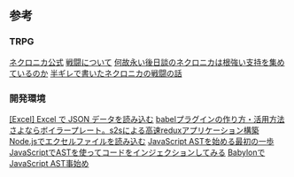 ## 参考

### TRPG
[ネクロニカ公式][*1]
[戦闘について][*2]
[何故永い後日談のネクロニカは根強い支持を集めているのか][*3]
[半ギレで書いたネクロニカの戦闘の話][*4]

### 開発環境
[[Excel] Excel で JSON データを読み込む][*4]
[babelプラグインの作り方・活用方法][*5]
[さよならボイラープレート。s2sによる高速reduxアプリケーション構築][*6]
[Node.jsでエクセルファイルを読み込む][*7]
[JavaScript ASTを始める最初の一歩][*8]
[JavaScriptでASTを使ってコードをインジェクションしてみる][*9]
[BabylonでJavaScript AST事始め][*10]

[*0]:http://www.nechronica.com/
[*1]:https://www.pixiv.net/novel/show.php?id=2200197#1
[*2]:http://ch.nicovideo.jp/in_a_possible_world/blomaga/ar1023369
[*3]:https://togetter.com/li/681698
[*4]:https://road2cloudoffice.blogspot.jp/2017/06/excel-excel-json.html
[*5]:https://sakura.io/blog/2017/12/13/babel-plugins/
[*6]:https://qiita.com/akameco/items/e1489c6bbf3439ec6ca4
[*7]:https://qiita.com/kai-punipuni/items/a7efe0e65ccd57e0c2f2
[*8]:http://efcl.info/2016/03/06/ast-first-step/
[*9]:https://qiita.com/erukiti/items/e01b1b2f904f4fb2000e
[*10]:https://qiita.com/erukiti/items/c7bd70758b86fe7956b1